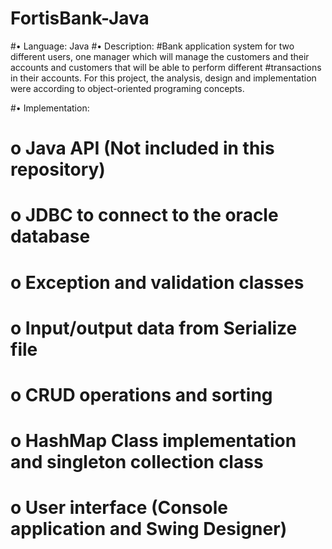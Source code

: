 # FortisBank-Java
#•	Language: Java
#•	Description:
#Bank application system for two different users, one manager which will manage the customers and their accounts and customers that will be able to perform different #transactions in their accounts. For this project, the analysis, design and implementation were according to object-oriented programing concepts.

#•	Implementation:
#     o	Java API (Not included in this repository)
#     o	JDBC to connect to the oracle database
#     o	Exception and validation classes
#     o	Input/output data from Serialize file
#     o	CRUD operations and sorting
#     o	HashMap Class implementation and singleton collection class
#     o	User interface (Console application and Swing Designer)
